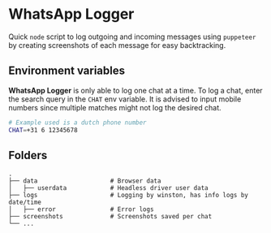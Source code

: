 # **WhatsApp Logger**

Quick ```node``` script to log outgoing and incoming messages using ```puppeteer``` by creating screenshots of each message for easy backtracking.

## **Environment variables**
**WhatsApp Logger** is only able to log one chat at a time. To log a chat, enter the search query in the ```CHAT``` env variable. It is advised to input mobile numbers since multiple matches might not log the desired chat.
```bash
# Example used is a dutch phone number
CHAT=+31 6 12345678
```

## **Folders**

    .
    ├── data                    # Browser data
    │   ├── userdata            # Headless driver user data
    ├── logs                    # Logging by winston, has info logs by date/time
    │   ├── error               # Error logs
    ├── screenshots             # Screenshots saved per chat
    └── ...
